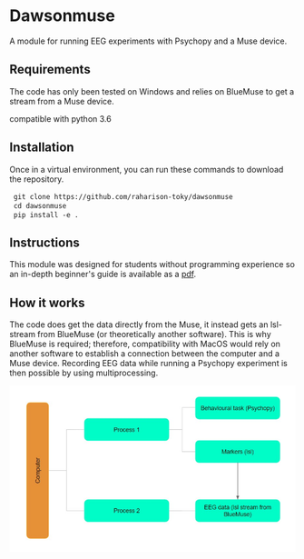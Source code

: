 
# Dawsonmuse

A module for running EEG experiments with Psychopy and a Muse device.

## Requirements

The code has only been tested on Windows and relies on BlueMuse to get a stream from a Muse device. 

compatible with python 3.6

## Installation

Once in a virtual environment, you can run these commands to download the repository.

     git clone https://github.com/raharison-toky/dawsonmuse
     cd dawsonmuse
     pip install -e .

## Instructions

This module was designed for students without programming experience so an in-depth beginner's guide is available as a [pdf](https://drive.google.com/file/d/1mfNe7fA740PfIYRPVO7L4lQCO6P_x_M0/view?usp=sharing).

## How it works

The code does get the data directly from the Muse, it instead gets an lsl-stream from BlueMuse (or theoretically another software). This is why BlueMuse is required; therefore, compatibility with MacOS would rely on another software to establish a connection between the computer and a Muse device. Recording EEG data while running a Psychopy experiment is then possible by using multiprocessing. 

![A diagram of how it works](diagram.jpg)
